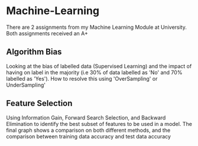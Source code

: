# Machine-Learning
There are 2 assignments from my Machine Learning Module at University. Both assignments received an A+
## Algorithm Bias
Looking at the bias of labelled data (Supervised Learning) and the impact of having on label in the majority (i.e 30% of data labelled as 'No' and 70% labelled as 'Yes'). How to resolve this using 'OverSampling' or UnderSampling'

## Feature Selection
Using Information Gain, Forward Search Selection, and Backward Elimination to identify the best subset of features to be used in a model. The final graph shows a comparison on both different methods, and the comparison between training data accuracy and test data accuracy
